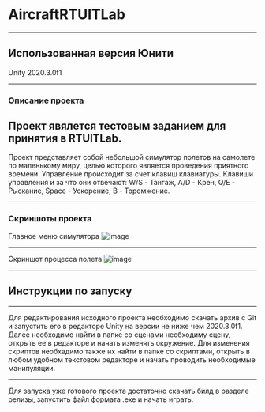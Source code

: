 # AircraftRTUITLab
***
## Использованная версия Юнити
Unity 2020.3.0f1
***
### Описание проекта
Проект явялется тестовым заданием для принятия в RTUITLab.
---
Проект представляет собой небольшой симулятор полетов на самолете по маленькому миру, целью которого является проведения приятного времени.
Управление происходит за счет клавиш клавиатуры.
Клавиши управления и за что они отвечают:
W/S - Тангаж,
A/D - Крен,
Q/E - Рыскание,
Space - Ускорение,
B - Торомжение.
***
### Скриншоты проекта 
Главное меню симулятора
![image](https://user-images.githubusercontent.com/55016045/111512741-20650180-8761-11eb-8c32-9bac4e404ceb.png)
***
Скриншот процесса полета
![image](https://user-images.githubusercontent.com/55016045/111517560-417c2100-8766-11eb-890f-61ab20e4b2de.png)

***
## Инструкции по запуску
***
Для редактирования исходного проекта необходимо скачать архив с Git и запустить его в редакторе Unity на версии не ниже чем 2020.3.0f1. Далее необходимо найти в папке со сценами необходиму сцену, открыть ее в редакторе и начать изменять окружение. Для изменения скриптов необхадимо также их найти в папке со скриптами, открыть в любом удобном текстовом редакторе и начать проводить необходимые манипуляции.
***
Для запуска уже готового проекта достаточно скачать билд в разделе релизы, запустить файл формата .exe и начать играть.
